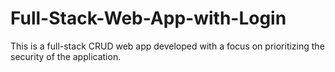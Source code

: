 # Full-Stack-Web-App-with-Login

This is a full-stack CRUD web app developed with a focus on prioritizing the security of the application.

